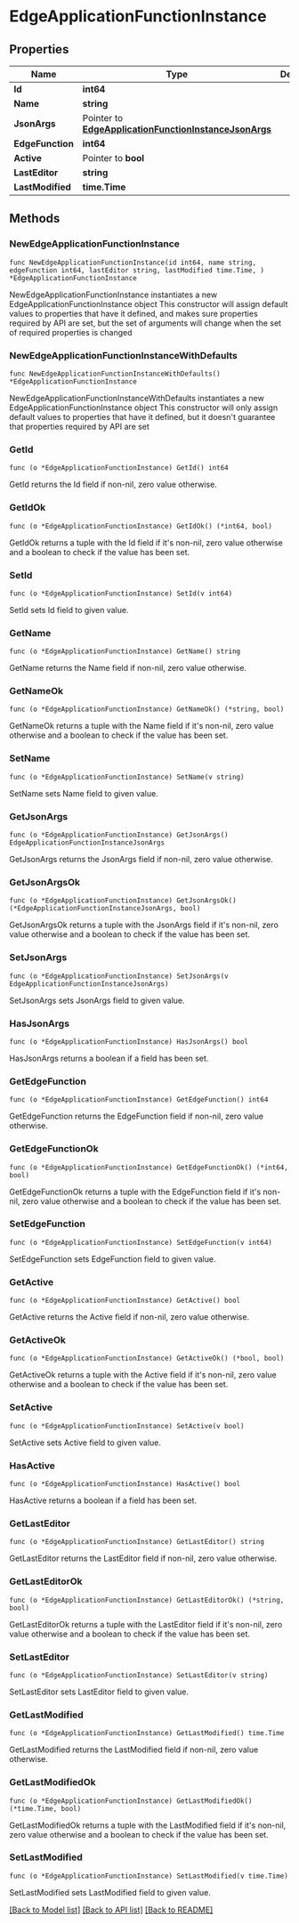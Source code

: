 # EdgeApplicationFunctionInstance

## Properties

Name | Type | Description | Notes
------------ | ------------- | ------------- | -------------
**Id** | **int64** |  | [readonly] 
**Name** | **string** |  | 
**JsonArgs** | Pointer to [**EdgeApplicationFunctionInstanceJsonArgs**](EdgeApplicationFunctionInstanceJsonArgs.md) |  | [optional] 
**EdgeFunction** | **int64** |  | 
**Active** | Pointer to **bool** |  | [optional] 
**LastEditor** | **string** |  | [readonly] 
**LastModified** | **time.Time** |  | [readonly] 

## Methods

### NewEdgeApplicationFunctionInstance

`func NewEdgeApplicationFunctionInstance(id int64, name string, edgeFunction int64, lastEditor string, lastModified time.Time, ) *EdgeApplicationFunctionInstance`

NewEdgeApplicationFunctionInstance instantiates a new EdgeApplicationFunctionInstance object
This constructor will assign default values to properties that have it defined,
and makes sure properties required by API are set, but the set of arguments
will change when the set of required properties is changed

### NewEdgeApplicationFunctionInstanceWithDefaults

`func NewEdgeApplicationFunctionInstanceWithDefaults() *EdgeApplicationFunctionInstance`

NewEdgeApplicationFunctionInstanceWithDefaults instantiates a new EdgeApplicationFunctionInstance object
This constructor will only assign default values to properties that have it defined,
but it doesn't guarantee that properties required by API are set

### GetId

`func (o *EdgeApplicationFunctionInstance) GetId() int64`

GetId returns the Id field if non-nil, zero value otherwise.

### GetIdOk

`func (o *EdgeApplicationFunctionInstance) GetIdOk() (*int64, bool)`

GetIdOk returns a tuple with the Id field if it's non-nil, zero value otherwise
and a boolean to check if the value has been set.

### SetId

`func (o *EdgeApplicationFunctionInstance) SetId(v int64)`

SetId sets Id field to given value.


### GetName

`func (o *EdgeApplicationFunctionInstance) GetName() string`

GetName returns the Name field if non-nil, zero value otherwise.

### GetNameOk

`func (o *EdgeApplicationFunctionInstance) GetNameOk() (*string, bool)`

GetNameOk returns a tuple with the Name field if it's non-nil, zero value otherwise
and a boolean to check if the value has been set.

### SetName

`func (o *EdgeApplicationFunctionInstance) SetName(v string)`

SetName sets Name field to given value.


### GetJsonArgs

`func (o *EdgeApplicationFunctionInstance) GetJsonArgs() EdgeApplicationFunctionInstanceJsonArgs`

GetJsonArgs returns the JsonArgs field if non-nil, zero value otherwise.

### GetJsonArgsOk

`func (o *EdgeApplicationFunctionInstance) GetJsonArgsOk() (*EdgeApplicationFunctionInstanceJsonArgs, bool)`

GetJsonArgsOk returns a tuple with the JsonArgs field if it's non-nil, zero value otherwise
and a boolean to check if the value has been set.

### SetJsonArgs

`func (o *EdgeApplicationFunctionInstance) SetJsonArgs(v EdgeApplicationFunctionInstanceJsonArgs)`

SetJsonArgs sets JsonArgs field to given value.

### HasJsonArgs

`func (o *EdgeApplicationFunctionInstance) HasJsonArgs() bool`

HasJsonArgs returns a boolean if a field has been set.

### GetEdgeFunction

`func (o *EdgeApplicationFunctionInstance) GetEdgeFunction() int64`

GetEdgeFunction returns the EdgeFunction field if non-nil, zero value otherwise.

### GetEdgeFunctionOk

`func (o *EdgeApplicationFunctionInstance) GetEdgeFunctionOk() (*int64, bool)`

GetEdgeFunctionOk returns a tuple with the EdgeFunction field if it's non-nil, zero value otherwise
and a boolean to check if the value has been set.

### SetEdgeFunction

`func (o *EdgeApplicationFunctionInstance) SetEdgeFunction(v int64)`

SetEdgeFunction sets EdgeFunction field to given value.


### GetActive

`func (o *EdgeApplicationFunctionInstance) GetActive() bool`

GetActive returns the Active field if non-nil, zero value otherwise.

### GetActiveOk

`func (o *EdgeApplicationFunctionInstance) GetActiveOk() (*bool, bool)`

GetActiveOk returns a tuple with the Active field if it's non-nil, zero value otherwise
and a boolean to check if the value has been set.

### SetActive

`func (o *EdgeApplicationFunctionInstance) SetActive(v bool)`

SetActive sets Active field to given value.

### HasActive

`func (o *EdgeApplicationFunctionInstance) HasActive() bool`

HasActive returns a boolean if a field has been set.

### GetLastEditor

`func (o *EdgeApplicationFunctionInstance) GetLastEditor() string`

GetLastEditor returns the LastEditor field if non-nil, zero value otherwise.

### GetLastEditorOk

`func (o *EdgeApplicationFunctionInstance) GetLastEditorOk() (*string, bool)`

GetLastEditorOk returns a tuple with the LastEditor field if it's non-nil, zero value otherwise
and a boolean to check if the value has been set.

### SetLastEditor

`func (o *EdgeApplicationFunctionInstance) SetLastEditor(v string)`

SetLastEditor sets LastEditor field to given value.


### GetLastModified

`func (o *EdgeApplicationFunctionInstance) GetLastModified() time.Time`

GetLastModified returns the LastModified field if non-nil, zero value otherwise.

### GetLastModifiedOk

`func (o *EdgeApplicationFunctionInstance) GetLastModifiedOk() (*time.Time, bool)`

GetLastModifiedOk returns a tuple with the LastModified field if it's non-nil, zero value otherwise
and a boolean to check if the value has been set.

### SetLastModified

`func (o *EdgeApplicationFunctionInstance) SetLastModified(v time.Time)`

SetLastModified sets LastModified field to given value.



[[Back to Model list]](../README.md#documentation-for-models) [[Back to API list]](../README.md#documentation-for-api-endpoints) [[Back to README]](../README.md)


